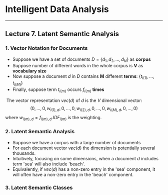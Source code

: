 # Intelligent Data Analysis

---

## Lecture 7. Latent Semantic Analysis



### 1. Vector Notation for Documents

- Suppose we have a set of documents $D = \{d_1, d_2, ... ,d_N\}$ as **corpus**
- Suppose number of different words in the whole corpus is $\mathbf V$ as **vocabulary size**
- Now suppose a document $d$ in $D$ contains $\mathbf M$ different **terms**: $\{t_{i(1)}, ..., t_{i(M)}\}$
- Finally, suppose term $t_{i(m)}$ occurs $f_{i(m)}$ **times**



​	The vector representation $vec(d)$ of $d$ is the $V$ dimensional vector:
$$
(0, ..., 0, w_{i(1),d}, 0, ..., 0, w_{i(2),d}, 0, ..., 0, w_{i(M),d}, 0, ..., 0)
$$
​	where $w_{i(m),d} = f_{i(m),d}.IDF_{i(m)}$ is the weighting.



### 2. Latent Semantic Analysis

- Suppose we have a corpus with a large number of documents
- For each document vector $vec(d)$ the dimension is potentially several thousands.
- Intuitively, focusing on some dimensions, when a document $d$ includes term 'sea' will also include 'beach'.
- Equivalently, if $vec(d)$ has a non-zero entry in the 'sea' component, it will often have a non-zero entry in the 'beach' component.



### 3. Latent Semantic Classes